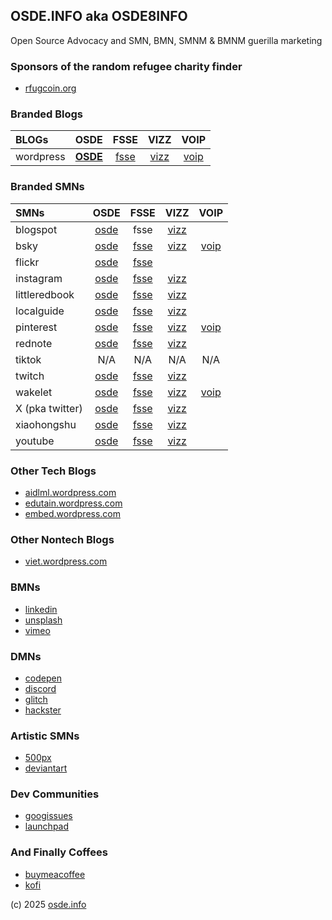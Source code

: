 ## OSDE.INFO aka OSDE8INFO

Open Source Advocacy and SMN, BMN, SMNM & BMNM guerilla marketing

### Sponsors of the random refugee charity finder

- [rfugcoin.org](https://rfugcoin.org)

### Branded Blogs

| BLOGs | OSDE  |  FSSE  | VIZZ  | VOIP  |
| :---  | :---: |  :---: | :---: | :---: |
| wordpress | **[OSDE](https://osde8info.wordpress.com)** | [fsse](https://fsse8info.wordpress.com) | [vizz](https://vizz8info.wordpress.com) | [voip](https://voippix.wordpress.com) |

### Branded SMNs

| SMNs   | OSDE  |  FSSE  | VIZZ  | VOIP  |
| :---  | :---: |  :---: | :---: | :---: |
| blogspot | [osde](https://osde8info.blogspot.com/) | fsse | [vizz](https://vizz8info.blogspot.com/) |  |
| bsky | [osde](https://bsky.app/profile/osde8info.bsky.social) | [fsse](https://bsky.app/profile/fsse8info.bsky.social) | [vizz](https://bsky.app/profile/vizz8info.bsky.social) | [voip](https://bsky.app/profile/voip8info.bsky.social) |
| flickr | [osde](https://www.flickr.com/photos/osde-info/) | [fsse](https://www.flickr.com/photos/fsse-info/) |  |  |
| instagram | [osde](https://www.instagram.com/osde8info/) | [fsse](https://www.instagram.com/fsse8info/) | [vizz](https://www.instagram.com/vizz8info/) |  |
| littleredbook | [osde](https://www.xiaohongshu.com/user/profile/6785ef2c000000000801bd5a?xsec_token=AB78PqiOWkETZsw6WQ300jVS2Cdv_I1NEzniNao4zHEho=&xsec_source=pc_search) | [fsse](https://www.xiaohongshu.com/user/profile/6785ef2c000000000801bd5a?xsec_token=AB78PqiOWkETZsw6WQ300jVS2Cdv_I1NEzniNao4zHEho=&xsec_source=pc_search) | [vizz](https://www.xiaohongshu.com/user/profile/6785ef2c000000000801bd5a?xsec_token=AB78PqiOWkETZsw6WQ300jVS2Cdv_I1NEzniNao4zHEho=&xsec_source=pc_search) |  |
| localguide | [osde](https://www.localguidesconnect.com/) | [fsse](https://www.google.com/maps/contrib/115222101141525511072/photos) | [vizz](https://www.google.com/maps/contrib/101610470072290949036/photos) |  |
| pinterest | [osde](https://www.pinterest.co.uk/osde8info/) | [fsse](https://www.pinterest.co.uk/fsse8info/) | [vizz](https://www.pinterest.co.uk/vizz8info/) | [voip](https://www.pinterest.co.uk/voip8info/) |
| rednote | [osde](https://www.xiaohongshu.com/user/profile/6785ef2c000000000801bd5a?xsec_token=AB78PqiOWkETZsw6WQ300jVS2Cdv_I1NEzniNao4zHEho=&xsec_source=pc_search) | [fsse](https://www.xiaohongshu.com/user/profile/6785ef2c000000000801bd5a?xsec_token=AB78PqiOWkETZsw6WQ300jVS2Cdv_I1NEzniNao4zHEho=&xsec_source=pc_search) | [vizz](https://www.xiaohongshu.com/user/profile/6785ef2c000000000801bd5a?xsec_token=AB78PqiOWkETZsw6WQ300jVS2Cdv_I1NEzniNao4zHEho=&xsec_source=pc_search) |  |
| tiktok | N/A | N/A | N/A | N/A |
| twitch | [osde](https://www.twitch.tv/osde8info) | [fsse](https://www.twitch.tv/fsse8info) | [vizz](https://www.twitch.tv/vizz8info) |  |
| wakelet | [osde](https://wakelet.com/@osde8info) | [fsse](https://wakelet.com/@fsse8info) | [vizz](https://wakelet.com/@vizz8info) | [voip](https://wakelet.com/@voippix) |
| X (pka twitter) | [osde](https://twitter.com/osde8info) | [fsse](https://twitter.com/fsse8info) | [vizz](https://twitter.com/vizz8info) |  |
| xiaohongshu | [osde](https://www.xiaohongshu.com/user/profile/6785ef2c000000000801bd5a?xsec_token=AB78PqiOWkETZsw6WQ300jVS2Cdv_I1NEzniNao4zHEho=&xsec_source=pc_search) | [fsse](https://www.xiaohongshu.com/user/profile/6785ef2c000000000801bd5a?xsec_token=AB78PqiOWkETZsw6WQ300jVS2Cdv_I1NEzniNao4zHEho=&xsec_source=pc_search) | [vizz](https://www.xiaohongshu.com/user/profile/6785ef2c000000000801bd5a?xsec_token=AB78PqiOWkETZsw6WQ300jVS2Cdv_I1NEzniNao4zHEho=&xsec_source=pc_search) |  |
| youtube | [osde](https://www.youtube.com/channel/UCxmH22VDvp53C-Hs3D9bhcg) | [fsse](https://www.youtube.com/channel/UCbHVJiNo5P-MOnBt4c1SE2A) | [vizz](https://www.youtube.com/channel/UCzMNTUfeU5eZmp-RzkiANag) |  |

### Other Tech Blogs
- [aidlml.wordpress.com](https://aidlml.wordpress.com)
- [edutain.wordpress.com](https://edutain8.wordpress.com)
- [embed.wordpress.com](https://embed8.wordpress.com)

### Other Nontech Blogs
- [viet.wordpress.com](https://lovevietnamese.wordpress.com/)

### BMNs
- [linkedin](https://www.linkedin.com/)
- [unsplash](https://unsplash.com/@osde8info)
- [vimeo](https://vimeo.com/osde8info)

### DMNs
- [codepen](https://codepen.io/osde8info/)
- [discord](https://discord.com/channels/@me)
- [glitch](https://glitch.com/@osde8info)
- [hackster](https://www.hackster.io/osde8info)

### Artistic SMNs
- [500px](https://500px.com/p/osde8info?view=photos)
- [deviantart](https://www.deviantart.com/osde8info)

### Dev Communities
- [googissues](https://issuetracker.google.com/hotlists/1743334)
- [launchpad](https://launchpad.net/~osde8info)
 
### And Finally Coffees
- [buymeacoffee](https://www.buymeacoffee.com/VbmwyiF)
- [kofi](https://ko-fi.com/osde8info)

(c) 2025 [osde.info](https://osde.info)
